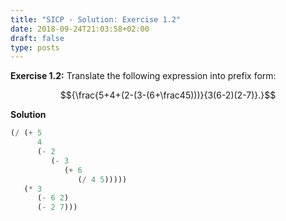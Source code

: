 ```yaml
---
title: "SICP - Solution: Exercise 1.2"
date: 2018-09-24T21:03:58+02:00
draft: false
type: posts
---
```


**Exercise 1.2:** Translate the following expression into prefix form:

$${\frac{5+4+(2-(3-(6+\frac45)))}{3(6-2)(2-7)}.}$$

**Solution**

```scheme
(/ (+ 5
      4
      (- 2
         (- 3
            (+ 6
               (/ 4 5)))))
   (* 3
      (- 6 2)
      (- 2 7)))
```
